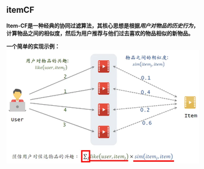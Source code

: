## itemCF

**Item-CF是一种经典的协同过滤算法，其核心思想是根据*用户对物品的历史行为*，
计算物品之间的相似度，然后为用户推荐与他们过去喜欢的物品相似的新物品。**

**一个简单的实现示例：**
![图示1](pic/1.png)